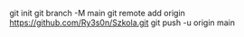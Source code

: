 git init
git branch -M main
git remote add origin https://github.com/Ry3s0n/Szkola.git
git push -u origin main
